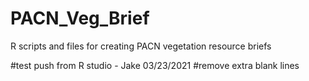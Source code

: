 # PACN_Veg_Brief
R scripts and files for creating PACN vegetation resource briefs

#test push from R studio - Jake 03/23/2021
#remove extra blank lines
